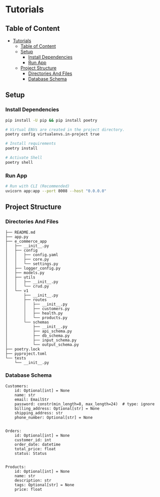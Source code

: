 # Tutorials

## Table of Content

- [Tutorials](#tutorials)
  - [Table of Content](#table-of-content)
  - [Setup](#setup)
    - [Install Dependencies](#install-dependencies)
    - [Run App](#run-app)
  - [Project Structure](#project-structure)
    - [Directories And Files](#directories-and-files)
    - [Database Schema](#database-schema)

## Setup

### Install Dependencies

```sh
pip install -U pip && pip install poetry

# Virtual ENVs are created in the project directory.
poetry config virtualenvs.in-project true

# Install requirements
poetry install

# Activate Shell
poetry shell
```

### Run App

```sh
# Run with CLI (Recommended)
uvicorn app:app --port 8008 --host "0.0.0.0"
```

## Project Structure

### Directories And Files

```text
├── README.md
├── app.py
├── e_commerce_app
│   ├── __init__.py
│   ├── config
│   │   ├── config.yaml
│   │   ├── core.py
│   │   └── settings.py
│   ├── logger_config.py
│   ├── models.py
│   ├── utils
│   │   ├── __init__.py
│   │   └── crud.py
│   └── v1
│       ├── __init__.py
│       ├── routes
│       │   ├── __init__.py
│       │   ├── customers.py
│       │   ├── health.py
│       │   └── products.py
│       └── schemas
│           ├── __init__.py
│           ├── api_schema.py
│           ├── db_schema.py
│           ├── input_schema.py
│           └── output_schema.py
├── poetry.lock
├── pyproject.toml
└── tests
    └── __init__.py
```

### Database Schema

```text
Customers:
    id: Optional[int] = None
    name: str
    email: EmailStr
    password: constr(min_length=8, max_length=24)  # type: ignore
    billing_address: Optional[str] = None
    shipping_address: str
    phone_number: Optional[str] = None


Orders:
    id: Optional[int] = None
    customer_id: int
    order_date: datetime
    total_price: float
    status: Status


Products:
    id: Optional[int] = None
    name: str
    description: str
    tags: Optional[str] = None
    price: float
```
